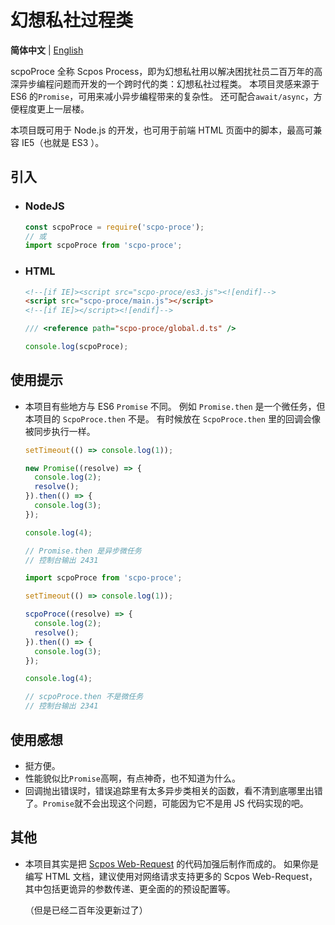 # 幻想私社过程类

**简体中文** | [English](readme.md)

scpoProce 全称 Scpos Process，即为幻想私社用以解决困扰社员二百万年的高深异步编程问题而开发的一个跨时代的类：幻想私社过程类。
本项目灵感来源于 ES6 的`Promise`，可用来减小异步编程带来的复杂性。
还可配合`await/async`，方便程度更上一层楼。

本项目既可用于 Node.js 的开发，也可用于前端 HTML 页面中的脚本，最高可兼容 IE5（也就是 ES3 ）。

## 引入

- ### NodeJS

  ```javascript
  const scpoProce = require('scpo-proce');
  // 或
  import scpoProce from 'scpo-proce';
  ```

- ### HTML

  ```html
  <!--[if IE]><script src="scpo-proce/es3.js"><![endif]-->
  <script src="scpo-proce/main.js"></script>
  <!--[if IE]></script><![endif]-->
  ```

  ```js
  /// <reference path="scpo-proce/global.d.ts" />

  console.log(scpoProce);
  ```

## 使用提示

- 本项目有些地方与 ES6 `Promise` 不同。
  例如 `Promise.then` 是一个微任务，但本项目的 `ScpoProce.then` 不是。
  有时候放在 `ScpoProce.then` 里的回调会像被同步执行一样。

  ```javascript
  setTimeout(() => console.log(1));

  new Promise((resolve) => {
    console.log(2);
    resolve();
  }).then(() => {
    console.log(3);
  });

  console.log(4);

  // Promise.then 是异步微任务
  // 控制台输出 2431
  ```

  ```javascript
  import scpoProce from 'scpo-proce';

  setTimeout(() => console.log(1));

  scpoProce((resolve) => {
    console.log(2);
    resolve();
  }).then(() => {
    console.log(3);
  });

  console.log(4);

  // scpoProce.then 不是微任务
  // 控制台输出 2341
  ```

## 使用感想

- 挺方便。
- 性能貌似比`Promise`高啊，有点神奇，也不知道为什么。
- 回调抛出错误时，错误追踪里有太多异步类相关的函数，看不清到底哪里出错了。`Promise`就不会出现这个问题，可能因为它不是用 JS 代码实现的吧。

## 其他

- 本项目其实是把 [Scpos Web-Request](https://github.com/E0SelmY4V/scpo-webreq) 的代码加强后制作而成的。
  如果你是编写 HTML 文档，建议使用对网络请求支持更多的 Scpos Web-Request，其中包括更诡异的参数传递、更全面的的预设配置等。

  （但是已经二百年没更新过了）
